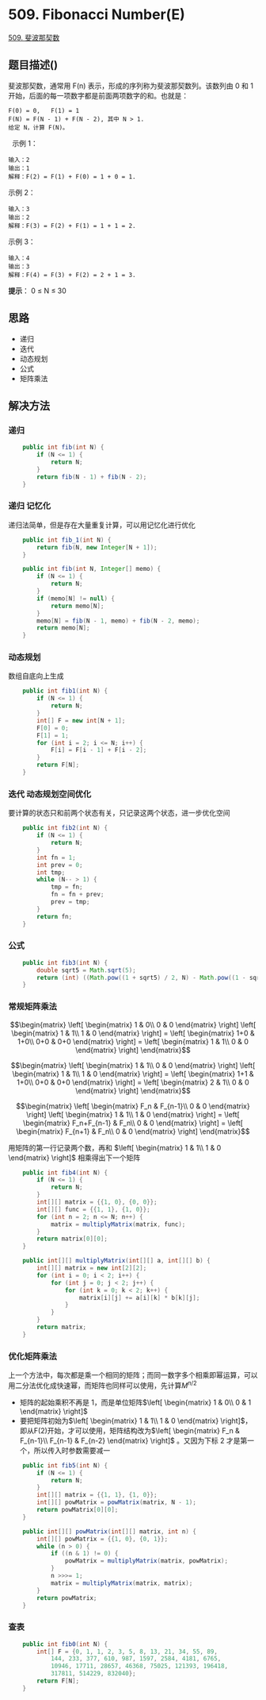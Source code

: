 
# 509. Fibonacci Number(E)

[509. 斐波那契数](https://leetcode-cn.com/problems/fibonacci-number/)

## 题目描述()

斐波那契数，通常用 F(n) 表示，形成的序列称为斐波那契数列。该数列由 0 和 1 开始，后面的每一项数字都是前面两项数字的和。也就是：

```
F(0) = 0,   F(1) = 1
F(N) = F(N - 1) + F(N - 2), 其中 N > 1.
给定 N，计算 F(N)。
```
 
示例 1：
```
输入：2
输出：1
解释：F(2) = F(1) + F(0) = 1 + 0 = 1.
```

示例 2：
```
输入：3
输出：2
解释：F(3) = F(2) + F(1) = 1 + 1 = 2.
```

示例 3：
```
输入：4
输出：3
解释：F(4) = F(3) + F(2) = 2 + 1 = 3.
```

**提示**：
0 ≤ N ≤ 30


## 思路

- 递归
- 迭代
- 动态规划
- 公式
- 矩阵乘法

## 解决方法

### 递归

```java
    public int fib(int N) {
        if (N <= 1) {
            return N;
        }
        return fib(N - 1) + fib(N - 2);
    }
```

### 递归 记忆化

递归法简单，但是存在大量重复计算，可以用记忆化进行优化

```java
    public int fib_1(int N) {
        return fib(N, new Integer[N + 1]);
    }

    public int fib(int N, Integer[] memo) {
        if (N <= 1) {
            return N;
        }
        if (memo[N] != null) {
            return memo[N];
        }
        memo[N] = fib(N - 1, memo) + fib(N - 2, memo);
        return memo[N];
    }
```



### 动态规划

数组自底向上生成

```java
    public int fib1(int N) {
        if (N <= 1) {
            return N;
        }
        int[] F = new int[N + 1];
        F[0] = 0;
        F[1] = 1;
        for (int i = 2; i <= N; i++) {
            F[i] = F[i - 1] + F[i - 2];
        }
        return F[N];
    }
```

### 迭代 动态规划空间优化

要计算的状态只和前两个状态有关，只记录这两个状态，进一步优化空间

```java
    public int fib2(int N) {
        if (N <= 1) {
            return N;
        }
        int fn = 1;
        int prev = 0;
        int tmp;
        while (N-- > 1) {
            tmp = fn;
            fn = fn + prev;
            prev = tmp;
        }
        return fn;
    }
```


### 公式

```java
    public int fib3(int N) {
        double sqrt5 = Math.sqrt(5);
        return (int) ((Math.pow((1 + sqrt5) / 2, N) - Math.pow((1 - sqrt5) / 2, N)) / sqrt5);
    }
```

### 常规矩阵乘法



$$\begin{matrix} \left[ \begin{matrix} 1 & 0\\ 0 & 0 \end{matrix} \right] \left[ \begin{matrix} 1 & 1\\ 1 & 0 \end{matrix} \right] = \left[ \begin{matrix} 1+0 & 1+0\\ 0+0 & 0+0 \end{matrix} \right] = \left[ \begin{matrix} 1 & 1\\ 0 & 0 \end{matrix} \right] \end{matrix}$$

$$\begin{matrix} \left[ \begin{matrix} 1 & 1\\ 0 & 0 \end{matrix} \right] \left[ \begin{matrix} 1 & 1\\ 1 & 0 \end{matrix} \right] = \left[ \begin{matrix} 1+1 & 1+0\\ 0+0 & 0+0 \end{matrix} \right] = \left[ \begin{matrix} 2 & 1\\ 0 & 0 \end{matrix} \right] \end{matrix}$$

$$\begin{matrix} \left[ \begin{matrix} F_n & F_{n-1}\\ 0 & 0 \end{matrix} \right] \left[ \begin{matrix} 1 & 1\\ 1 & 0 \end{matrix} \right] = \left[ \begin{matrix} F_n+F_{n-1} & F_n\\ 0 & 0 \end{matrix} \right] = \left[ \begin{matrix} F_{n+1} & F_n\\ 0 & 0 \end{matrix} \right] \end{matrix}$$

用矩阵的第一行记录两个数，再和 $\left[ \begin{matrix} 1 & 1\\ 1 & 0 \end{matrix} \right]$ 相乘得出下一个矩阵



```java
    public int fib4(int N) {
        if (N <= 1) {
            return N;
        }
        int[][] matrix = {{1, 0}, {0, 0}};
        int[][] func = {{1, 1}, {1, 0}};
        for (int n = 2; n <= N; n++) {
            matrix = multiplyMatrix(matrix, func);
        }
        return matrix[0][0];
    }

    public int[][] multiplyMatrix(int[][] a, int[][] b) {
        int[][] matrix = new int[2][2];
        for (int i = 0; i < 2; i++) {
            for (int j = 0; j < 2; j++) {
                for (int k = 0; k < 2; k++) {
                    matrix[i][j] += a[i][k] * b[k][j];
                }
            }
        }
        return matrix;
    }
```

### 优化矩阵乘法

上一个方法中，每次都是乘一个相同的矩阵；而同一数字多个相乘即幂运算，可以用二分法优化成快速幂，而矩阵也同样可以使用，先计算$M^{n/2}$

- 矩阵的起始乘积不再是 1，而是单位矩阵$\left[ \begin{matrix} 1 & 0\\ 0 & 1 \end{matrix} \right]$
- 要把矩阵初始为$\left[ \begin{matrix} 1 & 1\\ 1 & 0 \end{matrix} \right]$，即从F(2)开始，才可以使用，矩阵结构改为$\left[ \begin{matrix} F_n & F_{n-1}\\ F_{n-1} & F_{n-2} \end{matrix} \right]$ 。又因为下标 2 才是第一个，所以传入时参数需要减一

```java
    public int fib5(int N) {
        if (N <= 1) {
            return N;
        }
        int[][] matrix = {{1, 1}, {1, 0}};
        int[][] powMatrix = powMatrix(matrix, N - 1);
        return powMatrix[0][0];
    }

    public int[][] powMatrix(int[][] matrix, int n) {
        int[][] powMatrix = {{1, 0}, {0, 1}};
        while (n > 0) {
            if ((n & 1) != 0) {
                powMatrix = multiplyMatrix(matrix, powMatrix);
            }
            n >>>= 1;
            matrix = multiplyMatrix(matrix, matrix);
        }
        return powMatrix;
    }
```

### 查表

```java
    public int fib0(int N) {
        int[] F = {0, 1, 1, 2, 3, 5, 8, 13, 21, 34, 55, 89,
            144, 233, 377, 610, 987, 1597, 2584, 4181, 6765,
            10946, 17711, 28657, 46368, 75025, 121393, 196418,
            317811, 514229, 832040};
        return F[N];
    }
```